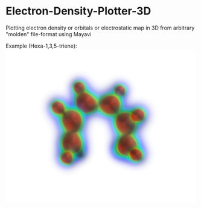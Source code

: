 # Electron-Density-Plotter-3D
Plotting electron density or orbitals or electrostatic map in 3D from arbitrary "molden" file-format using Mayavi

Example (Hexa-1,3,5-triene):
![Alt text](images/triene.png)

